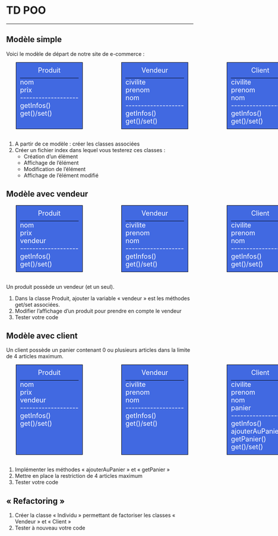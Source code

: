 ﻿
# TD POO

---

## Modèle simple
Voici le modèle de départ de notre site de e-commerce :  

<div style="display:flex; flex-direction: row; justify-content:space-around;font-size:18px; width: 800px">
    <div style="border:1px solid black; background:royalblue; color:white;padding:10px;">
        <div style="border-bottom:1px solid black;text-align:center; padding-bottom: 10px;">
            Produit
        </div>
        <div>
            nom<br />
            prix<br />
            -------------------<br />
            getInfos()<br />
            get()/set()<br />
        </div>
    </div>
	<br />
	<br />
    <div style="border:1px solid black; background:royalblue; color:white;padding:10px;">
        <div style="border-bottom:1px solid black;text-align:center; padding-bottom: 10px;">
            Vendeur
        </div>
        <div>
            civilite<br />
            prenom<br />
            nom<br />
            -------------------<br />
            getInfos()<br />
            get()/set()<br />
        </div>
    </div>
	<br />
	<br />
    <div style="border:1px solid black; background:royalblue; color:white;padding:10px;">
        <div style="border-bottom:1px solid black;text-align:center; padding-bottom: 10px;">
            Client
        </div>
        <div>
            civilite<br />
            prenom<br />
            nom<br />
            -------------------<br />
            getInfos()<br />
            get()/set()<br />
        </div>
    </div>
</div>
<br />

1. A partir de ce modèle : créer les classes associées  
2. Créer un fichier index dans lequel vous testerez ces classes :  
    - Création d’un élément  
    - Affichage de l’élément  
    - Modification de l’élément  
    - Affichage de l’élément modifié  
    
## Modèle avec vendeur

<div style="display:flex; flex-direction: row; justify-content:space-around;font-size:18px; width: 800px">
    <div style="border:1px solid black; background:royalblue; color:white;padding:10px;">
        <div style="border-bottom:1px solid black;text-align:center; padding-bottom: 10px;">
            Produit
        </div>
        <div>
            nom<br />
            prix<br />
            vendeur<br />
            -------------------<br />
            getInfos()<br />
            get()/set()<br />
        </div>
    </div>
	<br />
	<br />
    <div style="border:1px solid black; background:royalblue; color:white;padding:10px;">
        <div style="border-bottom:1px solid black;text-align:center; padding-bottom: 10px;">
            Vendeur
        </div>
        <div>
            civilite<br />
            prenom<br />
            nom<br />
            -------------------<br />
            getInfos()<br />
            get()/set()<br />
        </div>
    </div>
	<br />
	<br />
    <div style="border:1px solid black; background:royalblue; color:white;padding:10px;">
        <div style="border-bottom:1px solid black;text-align:center; padding-bottom: 10px;">
            Client
        </div>
        <div>
            civilite<br />
            prenom<br />
            nom<br />
            -------------------<br />
            getInfos()<br />
            get()/set()<br />
        </div>
    </div>
</div>
<br />

Un produit possède un vendeur (et un seul).  

1. Dans la classe Produit, ajouter la variable « vendeur » est les méthodes get/set associées.  
2. Modifier l’affichage d’un produit pour prendre en compte le vendeur  
3. Tester votre code  


## Modèle avec client
Un client possède un panier contenant 0 ou plusieurs articles dans la limite de 4 articles maximum.  

<div style="display:flex; flex-direction: row; justify-content:space-around;font-size:18px; width: 800px">
    <div style="border:1px solid black; background:royalblue; color:white;padding:10px;">
        <div style="border-bottom:1px solid black;text-align:center; padding-bottom: 10px;">
            Produit
        </div>
        <div>
            nom<br />
            prix<br />
            vendeur<br />
            -------------------<br />
            getInfos()<br />
            get()/set()<br />
        </div>
    </div>
	<br />
	<br />
    <div style="border:1px solid black; background:royalblue; color:white;padding:10px;">
        <div style="border-bottom:1px solid black;text-align:center; padding-bottom: 10px;">
            Vendeur
        </div>
        <div>
            civilite<br />
            prenom<br />
            nom<br />
            -------------------<br />
            getInfos()<br />
            get()/set()<br />
        </div>
    </div>
	<br />
	<br />
    <div style="border:1px solid black; background:royalblue; color:white;padding:10px;">
        <div style="border-bottom:1px solid black;text-align:center; padding-bottom: 10px;">
            Client
        </div>
        <div>
            civilite<br />
            prenom<br />
            nom<br />
            panier<br />
            -------------------<br />
            getInfos()<br />
            ajouterAuPanier()<br />
            getPanier()<br />
            get()/set()<br />
        </div>
    </div>
</div>
<br />

1. Implémenter les méthodes « ajouterAuPanier » et « getPanier »  
2. Mettre en place la restriction de 4 articles maximum  
3. Tester votre code  

## « Refactoring »
1. Créer la classe « Individu » permettant de factoriser les classes « Vendeur » et « Client »  
2. Tester à nouveau votre code